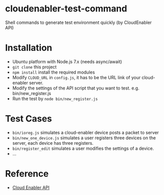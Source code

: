# cloudenabler-test-command
Shell commands to generate test environment quickly (by CloudEnabler API)


# Installation
 - Ubuntu platform with Node.js 7.x (needs async/await)
 - `git clone` this project
 - `npm install` install the required modules
 - Modify `CLOUD_URL` in `config.js`, it has to be the URL link of your cloud-enabler server.
 - Modify the settings of the API script that you want to test. e.g. bin/new_register.js
 - Run the test by `node bin/new_register.js`

 # Test Cases
  - `bin/ioreg.js` simulates a cloud-enabler device posts a packet to server 
  - `bin/new_one_device.js` simulates a user registers three devices on the server, each device has three registers. 
  - `bin/register_edit` simulates a user modifies the settings of a device. 
  - ...

# Reference
 - [Cloud Enabler API](https://api.ksmt.co/#/)